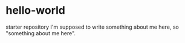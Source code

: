 # hello-world
starter repository
I'm supposed to write something about me here, so "something about me here".
